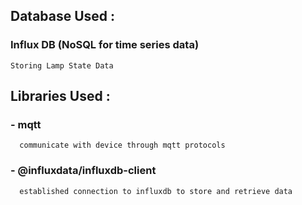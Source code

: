 ## Database Used : 
### Influx DB (NoSQL for time series data)
    Storing Lamp State Data

## Libraries Used :
### - mqtt 
      communicate with device through mqtt protocols
### - @influxdata/influxdb-client 
      established connection to influxdb to store and retrieve data
